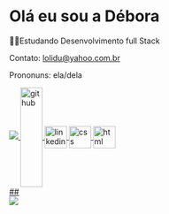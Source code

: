 # Olá eu sou a Débora

👩‍💻Estudando Desenvolvimento full Stack

Contato: lolidu@yahoo.com.br

Prononuns: ela/dela

<div>
  <a href="https://github.com/Lolisdu/D-bora-Oliveira">
    <img heigth="180cm" aligh="center" src="https://github-readme-stats.vercel.app/api?username=D-bora-Oliveira&show_icons=true&theme=radical">
    <img  height="180cm" align="center" alt="github" heigth="30" width="40" src="https://icongr.am/devicon/github-original.svg?size=128&color=currentColor">
    <img heigth="180cm" align="center" alt="linkedin" heigth="30" width="40" src="https://icongr.am/devicon/linkedin-original.svg?size=128&color=currentColor">   
    <img  heigth="180cm" align="center" alt="css" heigth="30" width="40" src="https://cdn.jsdelivr.net/gh/devicons/devicon/icons/css3/css3-original-wordmark.svg" />
    <img  heigth="180cm" align="center" alt="html" heigth="30" width="40" src="https://cdn.jsdelivr.net/gh/devicons/devicon/icons/html5/html5-original-wordmark.svg">
    </div>
  ##
  <div>
   <a href="https://www.facebook.com/Lolisdufamily" target="blank"><img src="https://img.shields.io/badge/Facebook-1877F2?style=for-the-badge&logo=facebook&logoColor=white" target="blank"></a>
  </div>
         
          
    
    
